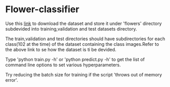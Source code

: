 # Flower-classifier

Use this [link](http://www.robots.ox.ac.uk/~vgg/data/flowers/102/index.html) to download the dataset and store it under 'flowers' directory subdevided into training,validation and test datasets directory.

The train,validation and test directories should have subdirectories for each class(102 at the time) of the dataset containing the class images.Refer to the above link to se how the dataset is ti be devided.

Type 'python train.py -h' or 'python predict.py -h' to get the list of command line options to set various hyperparameters.

Try reducing the batch size for training if the script 'throws out of memory error'.




